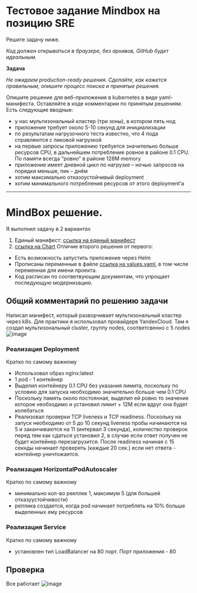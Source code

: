 # Тестовое задание Mindbox на позицию SRE

Решите задачу ниже. 

*Код должен открываться в браузере, без архивов, GitHub будет идеальным.*

**Задача**

*Не ожидаем production-ready решения. Сделайте, как кажется правильным, опишите процесс поиска и принятые решения.*

Опишите решение для веб-приложения в kubernetes в виде yaml-манифеста. Оставляйте в коде комментарии по принятым решениям. Есть следующие вводные:

- у нас мультизональный кластер (три зоны), в котором пять нод
- приложение требует около 5-10 секунд для инициализации
- по результатам нагрузочного теста известно, что 4 пода справляются с пиковой нагрузкой
- на первые запросы приложению требуется значительно больше ресурсов CPU, в дальнейшем потребление ровное в районе 0.1 CPU. По памяти всегда “ровно” в районе 128M memory
- приложение имеет дневной цикл по нагрузке – ночью запросов на порядки меньше, пик – днём
- хотим максимально отказоустойчивый deployment
- хотим минимального потребления ресурсов от этого deployment’а

***



# MindBox решение.

Я выполнил задачу в 2 вариантах
1. Единый манифест: [ссылка на единый манифест](https://github.com/VladimirSemchishin/DevOps_Practice/blob/main/k8s/Practice_MindBox/one-file-deploy-hpa-svc.yaml "one-file-deploy-hpa-svc.yaml")
2. [ссылка на Chart](https://github.com/VladimirSemchishin/DevOps_Practice/tree/main/k8s/Practice_MindBox/Charm-Multi "Charm-Multi")
Отличие второго решения от первого:
- Есть возможность запустить приложение через Helm
- Прописаны переменные в файле [ссылка на values.yaml](https://github.com/VladimirSemchishin/DevOps_Practice/blob/main/k8s/Practice_MindBox/Charm-Multi/values.yaml "values.yaml"), в том числе переменная для имени проекта.
- Код расписан по соответвующим документам, что упрощает последующую модернизацию.
## Общий комментарий по решению задачи
Написал манифест, который разворчивает мультизональный кластер через k8s. Для практики я использовал провайдерв YandexCloud.
Там я создал мультизональный cluster, группу nodes, соответсвенно с 5 nodes  
![image](https://github.com/VladimirSemchishin/DevOps_Practice/assets/84544412/ae85925e-8052-4bc8-9c29-3305c74bc593)
### Реализация Deployment
Кратко по самому важному
- Использовал образ nginx:latest
- 1 pod - 1 контейнер
- Выделил контейнеру 0.1 CPU без указания лимита, поскольку по условию для запуска необходимо значительно больше чем 0.1 CPU
- Поскольку память около постоянная, выделил ей ровно то значение которое необходимо и установил лимит + 12M если вдруг она будет колебаться
- Реализовал проверки TCP liveness и TCP readiness. Поскольку на запуск необходимо от 5 до 10 секунд  liveness пробы начинаются на 5 и заканчиваются на 11 (интервал 3 секунда), количество проверок перед тем как сдаться установил 2, в случае если ответ получен не будет контейнер перезагрузится. После readiness начиная с 15 секнды начинает проверять (каждые 20 сек.) если нет ответа - контейнер уничтожается.

### Реализация HorizontalPodAutoscaler
Кратко по самому важному
- минимально кол-во рекплик 1, максимум 5  (для большей отказуустойчивости)
- реплика создается, когда pod начинает потреблять на 10% больше выделенных ему ресурсов

### Реализация Service
Кратко по самому важному
- установлен тип LoadBalancer на 80 порт. Порт приложения - 80 
  
## Проверка
Все работает
![image](https://github.com/VladimirSemchishin/DevOps_Practice/assets/84544412/16c6aaca-376b-43e5-8a9d-2c602b39bf30)

